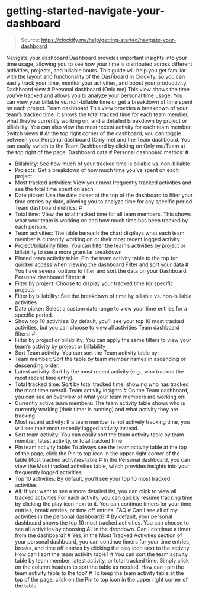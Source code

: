 # getting-started-navigate-your-dashboard

> Source: https://clockify.me/help/getting-started/navigate-your-dashboard

Navigate your dashboard
Dashboard provides important insights into your time usage, allowing you to see how your time is distributed across different activities, projects, and billable hours. This guide will help you get familiar with the layout and functionality of the Dashboard in Clockify, so you can easily track your time, monitor your activities, and boost your productivity.
Dashboard view #
Personal dashboard (Only me)
This view shows the time you’ve tracked and allows you to analyze your personal time usage. You can view your billable vs. non-billable time or get a breakdown of time spent on each project.
Team dashboard
This view provides a breakdown of your team’s tracked time. It shows the total tracked time for each team member, what they’re currently working on, and a detailed breakdown by project or billability. You can also view the most recent activity for each team member.
Switch views #
At the top right corner of the dashboard, you can toggle between your Personal dashboard (Only me) and the Team dashboard. You can easily switch to the Team Dashboard by clicking on Only me/Team at the top right of the page.
Dashboard data #
Personal dashboard metrics: #
- Billability: See how much of your tracked time is billable vs. non-billable
- Projects: Get a breakdown of how much time you’ve spent on each project
- Most tracked activities: View your most frequently tracked activities and see the total time spent on each
- Date picker: Use the date picker at the top of the dashboard to filter your time entries by date, allowing you to analyze time for any specific period
Team dashboard metrics: #
- Total time: View the total tracked time for all team members. This shows what your team is working on and how much time has been tracked by each person.
- Team activities: The table beneath the chart displays what each team member is currently working on or their most recent logged activity.
- Project/billability filter: You can filter the team’s activities by project or billability to see a more granular breakdown
- Pinned team activity table: Pin the team activity table to the top for quicker access when viewing the dashboard
Filter and sort your data #
You have several options to filter and sort the data on your Dashboard.
Personal dashboard filters: #
- Filter by project: Choose to display your tracked time for specific projects
- Filter by billability: See the breakdown of time by billable vs. non-billable activities
- Date picker: Select a custom date range to view your time entries for a specific period.
- Show top 10 activities: By default, you’ll see your top 10 most tracked activities, but you can choose to view all activities
Team dashboard filters: #
- Filter by project or billability: You can apply the same filters to view your team’s activity by project or billability
- Sort Team activity: You can sort the Team activity table by:
- Team member: Sort the table by team member names in ascending or descending order.
- Latest activity: Sort by the most recent activity (e.g., who tracked the most recent time entry).
- Total tracked time: Sort by total tracked time, showing who has tracked the most time overall.
Team activity insights #
On the Team dashboard, you can see an overview of what your team members are working on:
- Currently active team members: The team activity table shows who is currently working (their timer is running) and what activity they are tracking
- Most recent activity: If a team member is not actively tracking time, you will see their most recently logged activity instead.
- Sort team activity: You can easily sort the team activity table by team member, latest activity, or total tracked time
- Pin team activity table: To always see the team activity table at the top of the page, click the Pin to top icon in the upper right corner of the table
Most tracked activities table #
In the Personal dashboard, you can view the Most tracked activities table, which provides insights into your frequently logged activities.
- Top 10 activities: By default, you’ll see your top 10 most tracked activities
- All: If you want to see a more detailed list, you can click to view all tracked activities
For each activity, you can quickly resume tracking time by clicking the play icon next to it. You can continue timers for your time entries, break entries, or time off entries.
FAQ #
Can I see all of my activities in the personal dashboard? #
By default, your personal dashboard shows the top 10 most tracked activities. You can choose to see all activities by choosing All in the dropdown.
Can I continue a timer from the dashboard? #
Yes, in the Most Tracked Activities section of your personal dashboard, you can continue timers for your time entries, breaks, and time off entries by clicking the play icon next to the activity.
How can I sort the team activity table? #
You can sort the team activity table by team member, latest activity, or total tracked time. Simply click on the column headers to sort the table as needed.
How can I pin the team activity table to the top? #
To keep the team activity table at the top of the page, click on the Pin to top icon in the upper right corner of the table.